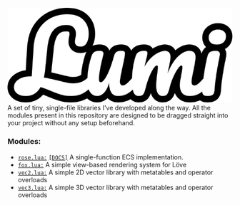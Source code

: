 ![Lumi's logo](docs/logo.svg) <br>
A set of tiny, single-file libraries I've developed along the way.
All the modules present in this repository are designed to be dragged straight into your project without any setup beforehand.

### Modules:
- [`rose.lua:`](rose.lua) [`[DOCS]`](docs/rose.md) A single-function ECS implementation.
- [`fox.lua:`](fox.lua) A simple view-based rendering system for Löve
- [`vec2.lua:`](vec2.lua) A simple 2D vector library with metatables and operator overloads
- [`vec3.lua:`](vec3.lua) A simple 3D vector library with metatables and operator overloads